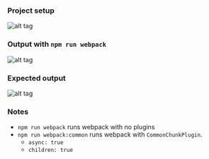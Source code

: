 ### Project setup

![alt tag](https://raw.githubusercontent.com/gyandeeps/webpack-split-dynamic-common/master/docs/main.png)

### Output with `npm run webpack`

![alt tag](https://raw.githubusercontent.com/gyandeeps/webpack-split-dynamic-common/master/docs/actual.png)

### Expected output

![alt tag](https://raw.githubusercontent.com/gyandeeps/webpack-split-dynamic-common/master/docs/expected.png)

### Notes

* `npm run webpack` runs webpack with no plugins
* `npm run webpack:common` runs webpack with `CommonChunkPlugin`.
    * `async: true`
    * `children: true`

